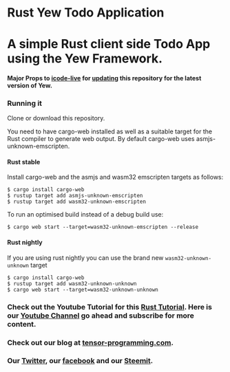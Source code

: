 # Rust Yew Todo Application

# A simple Rust client side Todo App using the Yew Framework.  

#### Major Props to [icode-live](https://github.com/icode-live) for [updating](https://github.com/tensor-programming/rust_yew_todo_app/pull/1/commits/a1ea01f303224c26b54fbda717b7dfff06256f8f) this repository for the latest version of Yew. 

### Running it

Clone or download this repository.

You need to have cargo-web installed as well as a suitable target for the Rust compiler to generate web output. 
By default cargo-web uses asmjs-unknown-emscripten. 

#### Rust stable

Install cargo-web and the asmjs and wasm32 emscripten targets as follows:

```
$ cargo install cargo-web
$ rustup target add asmjs-unknown-emscripten
$ rustup target add wasm32-unknown-emscripten
```


To run an optimised build instead of a debug build use:

```
$ cargo web start --target=wasm32-unknown-emscripten --release
```

#### Rust nightly
If you are using rust nightly you can use the brand new `wasm32-unknown-unknown` target

```
$ cargo install cargo-web
$ rustup target add wasm32-unknown-unknown
$ cargo web start --target=wasm32-unknown-unknown
```

### Check out the Youtube Tutorial for this [Rust Tutorial](https://youtu.be/j8EnB7gkygw).  Here is our [Youtube Channel](https://www.youtube.com/channel/UCYqCZOwHbnPwyjawKfE21wg) go ahead and subscribe for more content.

### Check out our blog at [tensor-programming.com](http://tensor-programming.com/).

### Our [Twitter](https://twitter.com/TensorProgram), our [facebook](https://www.facebook.com/Tensor-Programming-1197847143611799/) and our [Steemit](https://steemit.com/@tensor).


